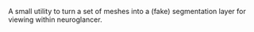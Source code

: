 A small utility to turn a set of meshes into a (fake) segmentation layer for viewing within neuroglancer.
